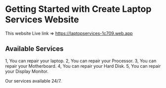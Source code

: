 # Getting Started with Create Laptop Services Website

This website Live link => https://laptopservices-1c709.web.app

## Available Services
1, You can repair your laptop.
2, You can repair your Processor.
3, You can repair your Motherboard.
4, You can repair your Hard Disk.
5, You can repair your Display Monitor.

Our services available 24/7. 

